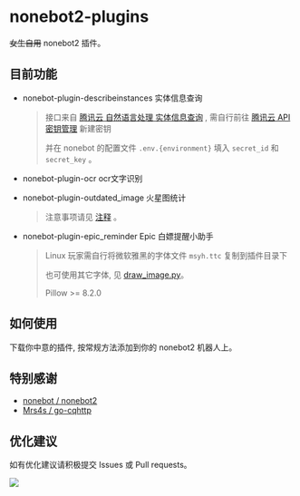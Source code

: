 # nonebot2-plugins
~~女生自用~~ nonebot2 插件。

## 目前功能

- nonebot-plugin-describeinstances 实体信息查询

  > 接口来自 [腾讯云 自然语言处理 实体信息查询](https://cloud.tencent.com/document/api/271/39420) , 需自行前往 [腾讯云 API 密钥管理](https://console.cloud.tencent.com/capi)  新建密钥
  >
  > 并在 nonebot 的配置文件 `.env.{environment}` 填入 `secret_id` 和 `secret_key` 。

- nonebot-plugin-ocr ocr文字识别

- nonebot-plugin-outdated_image 火星图统计

  > 注意事项请见 [注释](https://github.com/Chendihe4975/nonebot2-plugins/blob/master/nonebot-plugin-outdated_image/__init__.py#L44) 。

- nonebot-plugin-epic_reminder Epic 白嫖提醒小助手

  > Linux 玩家需自行将微软雅黑的字体文件 `msyh.ttc` 复制到插件目录下
  >
  > 也可使用其它字体, 见 [draw_image.py](https://github.com/Chendihe4975/nonebot2-plugins/blob/master/nonebot-plugin-epic_reminder/draw_image.py#L27)。
  >
  > Pillow >= 8.2.0

## 如何使用

下载你中意的插件, 按常规方法添加到你的 nonebot2 机器人上。

## 特别感谢

- [nonebot / nonebot2](https://github.com/nonebot/nonebot2)
- [Mrs4s / go-cqhttp](https://github.com/Mrs4s/go-cqhttp)

## 优化建议

如有优化建议请积极提交 Issues 或 Pull requests。

![](https://i.loli.net/2021/08/23/5Je1CzgoGmqAI3V.jpg)
